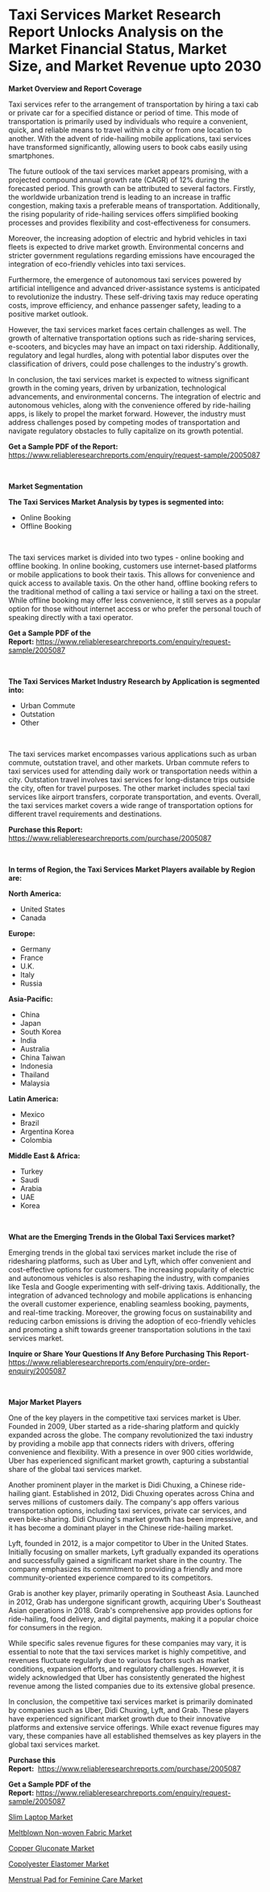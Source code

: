 <p><h1>Taxi Services Market Research Report Unlocks Analysis on the Market Financial Status, Market Size, and Market Revenue upto 2030</h1></p><p><strong>Market Overview and Report Coverage</strong></p>
<p><p>Taxi services refer to the arrangement of transportation by hiring a taxi cab or private car for a specified distance or period of time. This mode of transportation is primarily used by individuals who require a convenient, quick, and reliable means to travel within a city or from one location to another. With the advent of ride-hailing mobile applications, taxi services have transformed significantly, allowing users to book cabs easily using smartphones.</p><p>The future outlook of the taxi services market appears promising, with a projected compound annual growth rate (CAGR) of 12% during the forecasted period. This growth can be attributed to several factors. Firstly, the worldwide urbanization trend is leading to an increase in traffic congestion, making taxis a preferable means of transportation. Additionally, the rising popularity of ride-hailing services offers simplified booking processes and provides flexibility and cost-effectiveness for consumers.</p><p>Moreover, the increasing adoption of electric and hybrid vehicles in taxi fleets is expected to drive market growth. Environmental concerns and stricter government regulations regarding emissions have encouraged the integration of eco-friendly vehicles into taxi services.</p><p>Furthermore, the emergence of autonomous taxi services powered by artificial intelligence and advanced driver-assistance systems is anticipated to revolutionize the industry. These self-driving taxis may reduce operating costs, improve efficiency, and enhance passenger safety, leading to a positive market outlook.</p><p>However, the taxi services market faces certain challenges as well. The growth of alternative transportation options such as ride-sharing services, e-scooters, and bicycles may have an impact on taxi ridership. Additionally, regulatory and legal hurdles, along with potential labor disputes over the classification of drivers, could pose challenges to the industry's growth.</p><p>In conclusion, the taxi services market is expected to witness significant growth in the coming years, driven by urbanization, technological advancements, and environmental concerns. The integration of electric and autonomous vehicles, along with the convenience offered by ride-hailing apps, is likely to propel the market forward. However, the industry must address challenges posed by competing modes of transportation and navigate regulatory obstacles to fully capitalize on its growth potential.</p></p>
<p><strong>Get a Sample PDF of the Report:</strong> <a href="https://www.reliableresearchreports.com/enquiry/request-sample/2005087">https://www.reliableresearchreports.com/enquiry/request-sample/2005087</a></p>
<p>&nbsp;</p>
<p><strong>Market Segmentation</strong></p>
<p><strong>The Taxi Services Market Analysis by types is segmented into:</strong></p>
<p><ul><li>Online Booking</li><li>Offline Booking</li></ul></p>
<p>&nbsp;</p>
<p><p>The taxi services market is divided into two types - online booking and offline booking. In online booking, customers use internet-based platforms or mobile applications to book their taxis. This allows for convenience and quick access to available taxis. On the other hand, offline booking refers to the traditional method of calling a taxi service or hailing a taxi on the street. While offline booking may offer less convenience, it still serves as a popular option for those without internet access or who prefer the personal touch of speaking directly with a taxi operator.</p></p>
<p><strong>Get a Sample PDF of the Report:</strong>&nbsp;<a href="https://www.reliableresearchreports.com/enquiry/request-sample/2005087">https://www.reliableresearchreports.com/enquiry/request-sample/2005087</a></p>
<p>&nbsp;</p>
<p><strong>The Taxi Services Market Industry Research by Application is segmented into:</strong></p>
<p><ul><li>Urban Commute</li><li>Outstation</li><li>Other</li></ul></p>
<p>&nbsp;</p>
<p><p>The taxi services market encompasses various applications such as urban commute, outstation travel, and other markets. Urban commute refers to taxi services used for attending daily work or transportation needs within a city. Outstation travel involves taxi services for long-distance trips outside the city, often for travel purposes. The other market includes special taxi services like airport transfers, corporate transportation, and events. Overall, the taxi services market covers a wide range of transportation options for different travel requirements and destinations.</p></p>
<p><strong>Purchase this Report:</strong>&nbsp; <a href="https://www.reliableresearchreports.com/purchase/2005087">https://www.reliableresearchreports.com/purchase/2005087</a></p>
<p>&nbsp;</p>
<p><strong>In terms of Region, the Taxi Services Market Players available by Region are:</strong></p>
<p>
    <p> <strong> North America: </strong>
        <ul>
            <li>United States</li>
            <li>Canada</li>
        </ul>
        </p> 
    <p> <strong> Europe: </strong>
        <ul>
            <li>Germany</li>
            <li>France</li>
            <li>U.K.</li>
            <li>Italy</li>
            <li>Russia</li>
        </ul>
        </p> 
    <p> <strong> Asia-Pacific: </strong>
        <ul>
            <li>China</li>
            <li>Japan</li>
            <li>South Korea</li>
            <li>India</li>
            <li>Australia</li>
            <li>China Taiwan</li>
            <li>Indonesia</li>
            <li>Thailand</li>
            <li>Malaysia</li>
        </ul>
        </p> 
    <p> <strong> Latin America: </strong>
        <ul>
            <li>Mexico</li>
            <li>Brazil</li>
            <li>Argentina Korea</li>
            <li>Colombia</li>
        </ul>
        </p> 
    <p> <strong> Middle East & Africa: </strong>
        <ul>
            <li>Turkey</li>
            <li>Saudi</li>
            <li>Arabia</li>
            <li>UAE</li>
            <li>Korea</li>
        </ul>
    </p>
    </p>
<p>&nbsp;</p>
<p><strong>What are the Emerging Trends in the Global Taxi Services market?</strong></p>
<p><p>Emerging trends in the global taxi services market include the rise of ridesharing platforms, such as Uber and Lyft, which offer convenient and cost-effective options for customers. The increasing popularity of electric and autonomous vehicles is also reshaping the industry, with companies like Tesla and Google experimenting with self-driving taxis. Additionally, the integration of advanced technology and mobile applications is enhancing the overall customer experience, enabling seamless booking, payments, and real-time tracking. Moreover, the growing focus on sustainability and reducing carbon emissions is driving the adoption of eco-friendly vehicles and promoting a shift towards greener transportation solutions in the taxi services market.</p></p>
<p><strong>Inquire or Share Your Questions If Any Before Purchasing This Report</strong>- <a href="https://www.reliableresearchreports.com/enquiry/pre-order-enquiry/2005087">https://www.reliableresearchreports.com/enquiry/pre-order-enquiry/2005087</a></p>
<p>&nbsp;</p>
<p><strong>Major Market Players</strong></p>
<p><p>One of the key players in the competitive taxi services market is Uber. Founded in 2009, Uber started as a ride-sharing platform and quickly expanded across the globe. The company revolutionized the taxi industry by providing a mobile app that connects riders with drivers, offering convenience and flexibility. With a presence in over 900 cities worldwide, Uber has experienced significant market growth, capturing a substantial share of the global taxi services market.</p><p>Another prominent player in the market is Didi Chuxing, a Chinese ride-hailing giant. Established in 2012, Didi Chuxing operates across China and serves millions of customers daily. The company's app offers various transportation options, including taxi services, private car services, and even bike-sharing. Didi Chuxing's market growth has been impressive, and it has become a dominant player in the Chinese ride-hailing market.</p><p>Lyft, founded in 2012, is a major competitor to Uber in the United States. Initially focusing on smaller markets, Lyft gradually expanded its operations and successfully gained a significant market share in the country. The company emphasizes its commitment to providing a friendly and more community-oriented experience compared to its competitors.</p><p>Grab is another key player, primarily operating in Southeast Asia. Launched in 2012, Grab has undergone significant growth, acquiring Uber's Southeast Asian operations in 2018. Grab's comprehensive app provides options for ride-hailing, food delivery, and digital payments, making it a popular choice for consumers in the region.</p><p>While specific sales revenue figures for these companies may vary, it is essential to note that the taxi services market is highly competitive, and revenues fluctuate regularly due to various factors such as market conditions, expansion efforts, and regulatory challenges. However, it is widely acknowledged that Uber has consistently generated the highest revenue among the listed companies due to its extensive global presence.</p><p>In conclusion, the competitive taxi services market is primarily dominated by companies such as Uber, Didi Chuxing, Lyft, and Grab. These players have experienced significant market growth due to their innovative platforms and extensive service offerings. While exact revenue figures may vary, these companies have all established themselves as key players in the global taxi services market.</p></p>
<p><strong>Purchase this Report:</strong>&nbsp;&nbsp;<a href="https://www.reliableresearchreports.com/purchase/2005087">https://www.reliableresearchreports.com/purchase/2005087</a></p>
<p></p>
<p><strong>Get a Sample PDF of the Report:</strong>&nbsp;<a href="https://www.reliableresearchreports.com/enquiry/request-sample/2005087">https://www.reliableresearchreports.com/enquiry/request-sample/2005087</a></p>
<p><p><a href="https://www.linkedin.com/pulse/slim-laptop-market-size-2023-2030-global-industrial-analysis-eovmc/">Slim Laptop Market</a></p><p><a href="https://github.com/rahu1501/Market-Research-Report-List-1/blob/main/meltblown-non-woven-fabric-market.md">Meltblown Non-woven Fabric Market</a></p><p><a href="https://medium.com/@anamariaagolli86/copper-gluconate-market-research-report-its-history-and-forecast-2023-to-2030-e92a1686de27">Copper Gluconate Market</a></p><p><a href="https://medium.com/@greisdukagjini2014/copolyester-elastomer-market-analysis-its-cagr-market-segmentation-and-global-industry-overview-e722218568a5">Copolyester Elastomer Market</a></p><p><a href="https://github.com/rahu1503/Market-Research-Report-List-1/blob/main/menstrual-pad-for-feminine-care-market.md">Menstrual Pad for Feminine Care Market</a></p></p>